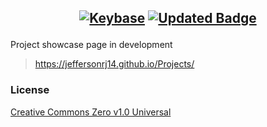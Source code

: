 <h2 align="center">

[![Keybase](https://img.shields.io/badge/Keybase-black?style=flat&logo=keybase&logoColor=orange)](https://keybase.io/jeffersonfed/)
[![Updated Badge][UpdateBadge]][UpdateLink]

</h2>

Project showcase page in development
> https://jeffersonrj14.github.io/Projects/

### License

[Creative Commons Zero v1.0 Universal](LICENSE)


<!-- ============== -->
<!-- Links -->
<!-- ============== -->

[UpdateBadge]: https://badges.pufler.dev/updated/jeffersonrj14/Projects?&label=Last%20Updated&color=#13c4a5&icon=5&pretty=false&style=plastic

[UpdateLink]: https://github.com/jeffersonrj14/Projects
